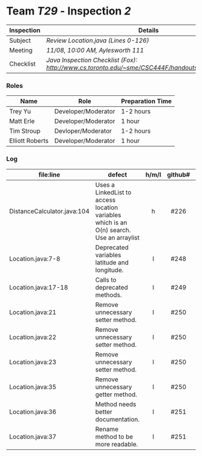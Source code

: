 # Team *T29* - Inspection *2*
 
Inspection | Details
----- | -----
Subject | *Review Location.java (Lines 0-126)*
Meeting | *11/08, 10:00 AM, Aylesworth 111*
Checklist | *Java Inspection Checklist (Fox): http://www.cs.toronto.edu/~sme/CSC444F/handouts/java_checklist.pdf*

### Roles
Name | Role | Preparation Time
---- | ---- | ----
 Trey Yu | Developer/Moderator | 1-2 hours
 Matt Erle | Developer/Moderator | 1 hour
 Tim Stroup | Devloper/Moderator | 1-2 hours
 Elliott Roberts | Developer/Moderator | 1 hour
### Log
file:line | defect | h/m/l | github# | who
--- | --- |:---:|:---:| ---
DistanceCalculator.java:104 | Uses a LinkedList to access location variables which is an O(n) search. Use an arraylist | h | #226 | Tim 
Location.java:7-8 | Deprecated variables latitude and longitude. | l | #248 | Elliott
Location.java:17-18 | Calls to deprecated methods. | l | #249 | Trey
Location.java:21 | Remove unnecessary setter method. | l | #250 | Elliott
Location.java:22 | Remove unnecessary setter method. | l | #250 | Tim
Location.java:23 | Remove unnecessary setter method. | l | #250 | Matt
Location.java:35 | Remove unnecessary getter method. | l | #250 | Trey
Location.java:36 | Method needs better documentation. | l | #251 | Elliott
Location.java:37 | Rename method to be more readable. | l | #251 | Elliott
